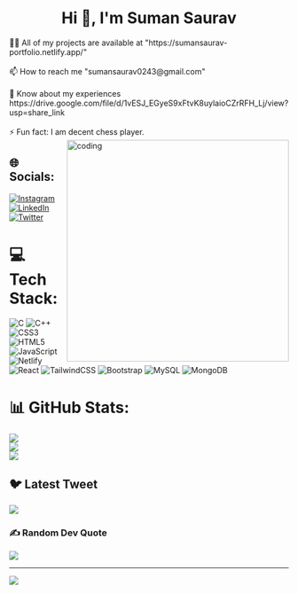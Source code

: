 <h1 align="center">Hi 👋, I'm Suman Saurav</h1>
👨‍💻 All of my projects are available at "https://sumansaurav-portfolio.netlify.app/"<br><br>
📫 How to reach me "sumansaurav0243@gmail.com"<br><br>📄 Know about my experiences https://drive.google.com/file/d/1vESJ_EGyeS9xFtvK8uylaioCZrRFH_Lj/view?usp=share_link<br><br>⚡ Fun fact: I am decent chess player.
<img align="right" alt="coding" width="400" src="https://camo.githubusercontent.com/5ddf73ad3a205111cf8c686f687fc216c2946a75005718c8da5b837ad9de78c9/68747470733a2f2f7468756d62732e6766796361742e636f6d2f4576696c4e657874446576696c666973682d736d616c6c2e676966">

## 🌐 Socials:
[![Instagram](https://img.shields.io/badge/Instagram-%23E4405F.svg?logo=Instagram&logoColor=white)](https://instagram.com/im_s.saurav) [![LinkedIn](https://img.shields.io/badge/LinkedIn-%230077B5.svg?logo=linkedin&logoColor=white)](https://linkedin.com/in/sumansaurav0243) [![Twitter](https://img.shields.io/badge/Twitter-%231DA1F2.svg?logo=Twitter&logoColor=white)](https://twitter.com/Im_SumanSaurav) 

# 💻 Tech Stack:
![C](https://img.shields.io/badge/c-%2300599C.svg?style=for-the-badge&logo=c&logoColor=white) ![C++](https://img.shields.io/badge/c++-%2300599C.svg?style=for-the-badge&logo=c%2B%2B&logoColor=white) ![CSS3](https://img.shields.io/badge/css3-%231572B6.svg?style=for-the-badge&logo=css3&logoColor=white) ![HTML5](https://img.shields.io/badge/html5-%23E34F26.svg?style=for-the-badge&logo=html5&logoColor=white) ![JavaScript](https://img.shields.io/badge/javascript-%23323330.svg?style=for-the-badge&logo=javascript&logoColor=%23F7DF1E) ![Netlify](https://img.shields.io/badge/netlify-%23000000.svg?style=for-the-badge&logo=netlify&logoColor=#00C7B7) ![React](https://img.shields.io/badge/react-%2320232a.svg?style=for-the-badge&logo=react&logoColor=%2361DAFB) ![TailwindCSS](https://img.shields.io/badge/tailwindcss-%2338B2AC.svg?style=for-the-badge&logo=tailwind-css&logoColor=white) ![Bootstrap](https://img.shields.io/badge/bootstrap-%23563D7C.svg?style=for-the-badge&logo=bootstrap&logoColor=white) ![MySQL](https://img.shields.io/badge/mysql-%2300f.svg?style=for-the-badge&logo=mysql&logoColor=white) ![MongoDB](https://img.shields.io/badge/MongoDB-%234ea94b.svg?style=for-the-badge&logo=mongodb&logoColor=white)
# 📊 GitHub Stats:
![](https://github-readme-stats.vercel.app/api?username=entromaster&theme=dark&hide_border=false&include_all_commits=false&count_private=false)<br/>
![](https://github-readme-streak-stats.herokuapp.com/?user=entromaster&theme=dark&hide_border=false)<br/>
![](https://github-readme-stats.vercel.app/api/top-langs/?username=entromaster&theme=dark&hide_border=false&include_all_commits=false&count_private=false&layout=compact)

## 🐦 Latest Tweet
[![](https://gtce.itsvg.in/api?username=Im_SumanSaurav)](https://github.com/VishwaGauravIn/github-twitter-card-embed)

### ✍️ Random Dev Quote
![](https://quotes-github-readme.vercel.app/api?type=horizontal&theme=merko)

---
[![](https://visitcount.itsvg.in/api?id=entromaster&icon=0&color=0)](https://visitcount.itsvg.in)

<!-- Proudly created with GPRM ( https://gprm.itsvg.in ) -->
